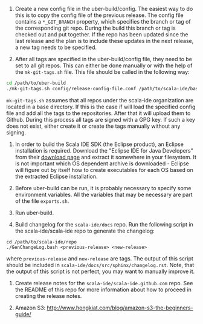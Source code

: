 1. Create a new config file in the uber-build/config. The easiest way to do this is to copy the config file of the previous release. The config file contains a `*_GIT_BRANCH` property, which specifies the branch or tag of the corresponding git repo. During the build this branch or tag is checked out and put together. If the repo has been updated since the last release and the plan is to include these updates in the next release, a new tag needs to be specified.

1. After all tags are specified in the uber-build/config file, they need to be set to all git repos. This can either be done manually or with the help of the `mk-git-tags.sh` file. This file should be called in the following way:

```sh
cd /path/to/uber-build
./mk-git-tags.sh config/release-config-file.conf /path/to/scala-ide/base/dir
```

`mk-git-tags.sh` assumes that all repos under the scala-ide organization are located in a base directory. If this is the case if will load the specified config file and add all the tags to the repositories. After that it will upload them to Github. During this process all tags are signed with a GPG key. If such a key does not exist, either create it or create the tags manually without any signing.

1. In order to build the Scala IDE SDK (the Eclipse product), an Eclipse installation is required. Download the "Eclipse IDE for Java Developers" from their [download page](https://www.eclipse.org/downloads/) and extract it somewhere in your filesystem. It is not important which OS dependent archive is downloaded - Eclipse will figure out by itself how to create executables for each OS based on the extracted Eclipse installation.

1. Before uber-build can be run, it is probably necessary to specify some environment variables. All the variables that may be necessary are part of the file `exports.sh`.

1. Run uber-build.

1. Build changelog for the `scala-ide/docs` repo. Run the following script in the scala-ide/scala-ide repo to generate the changelog:

```
cd /path/to/scala-ide/repo
./GenChangeLog.bash <previous-release> <new-release>
```

where `previous-release` and `new-release` are tags. The output of this script should be included in `scala-ide/docs/src/sphinx/changelog.rst`. Note, that the output of this script is not perfect, you may want to manually improve it.

1. Create release notes for the `scala-ide/scala-ide.github.com` repo. See the README of this repo for more information about how to proceed in creating the release notes.

1. Amazon S3: http://www.hongkiat.com/blog/amazon-s3-the-beginners-guide/

